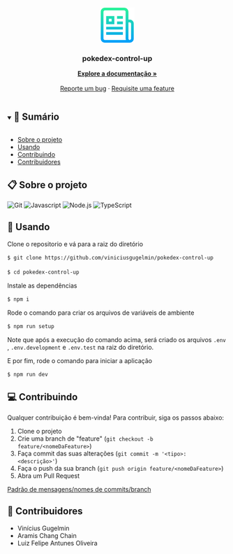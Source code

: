 <p align="center">
  <a href="https://github.com/viniciusgugelmin/pokedex-control-up">
    <img src="readme.png" alt="readme-logo" width="80" height="80">
  </a>

  <h3 align="center">
    pokedex-control-up
  </h3>
  <p align="center">
    <a href="https://github.com/viniciusgugelmin/pokedex-control-up/blob/master/README.md"><strong>Explore a documentação »</strong></a>
    <br />
    <br />
    <a href="https://github.com/viniciusgugelmin/pokedex-control-up/issues">Reporte um bug</a>
    ·
    <a href="https://github.com/viniciusgugelmin/pokedex-control-up/issues">Requisite uma feature</a>
  </p>
</p>

<details open="open">
  <summary><h2 style="display: inline-block">📜 Sumário</h2></summary>

- [Sobre o projeto](#sobre-o-projeto)
- [Usando](#usando)
- [Contribuindo](#contribuindo)
- [Contribuidores](#contribuidores)

</details>

<a name="sobre-o-projeto"></a>

## 📋 Sobre o projeto

![Git](https://img.shields.io/badge/git-%23F05033.svg?style=for-the-badge&logo=git&logoColor=white)
![Javascript](https://img.shields.io/badge/javascript-%23323330.svg?style=for-the-badge&logo=javascript&logoColor=%23F7DF1E)
![Node.js](https://img.shields.io/badge/node.js-%2343853D.svg?style=for-the-badge&logo=node.js&logoColor=white)
![TypeScript](https://img.shields.io/badge/typescript-%23007ACC.svg?style=for-the-badge&logo=typescript&logoColor=white)

<a name="usando"></a>

## 🏁 Usando

Clone o repositorio e vá para a raiz do diretório

```bash
$ git clone https://github.com/viniciusgugelmin/pokedex-control-up

$ cd pokedex-control-up
```

Instale as dependências

```bash
$ npm i
```

Rode o comando para criar os arquivos de variáveis de ambiente

```bash
$ npm run setup
```

Note que após a execução do comando acima, será criado os arquivos `.env`
, `.env.development` e `.env.test` na raiz do diretório.

E por fim, rode o comando para iniciar a aplicação

```bash
$ npm run dev
```

<a name="contribuindo"></a>

## 💻 Contribuindo

Qualquer contribuição é bem-vinda! Para contribuir, siga os passos abaixo:

1. Clone o projeto
2. Crie uma branch de "feature" (`git checkout -b feature/<nomeDaFeature>`)
3. Faça commit das suas alterações (`git commit -m '<tipo>: <descrição>'`)
4. Faça o push da sua branch (`git push origin feature/<nomeDaFeature>`)
5. Abra um Pull Request

[Padrão de mensagens/nomes de commits/branch](https://github.com/viniciusgugelmin/pokedex-control-up/blob/master/docs/images/commits-standard.png)

<a name="contribuidores"></a>

## 🧠 Contribuidores

- Vinícius Gugelmin
- Aramis Chang Chain
- Luiz Felipe Antunes Oliveira

